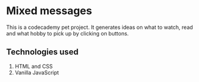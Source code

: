 # Mixed messages

This is a codecademy pet project. It generates ideas on what to watch, read and what hobby to pick up by clicking on buttons.

## Technologies used

1. HTML and CSS
2. Vanilla JavaScript